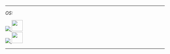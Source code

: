 ***
*OS:*
<div>
  <a href="#">
    <img src="https://img.shields.io/badge/Kali%20Linux-2022.3-100000?style=for-the-badge&logo=Linux&logoColor=6abe82&labelColor=212121&color=6abe82"/>
  </a>
  <a href="#">
    <img width="35px" src="https://img.icons8.com/plasticine/452/kali-linux.png">
  </a>
</div>
<div>
  <a href="#">
    <img src="https://img.shields.io/badge/Ubuntu-22.04-100000?style=for-the-badge&logo=Linux&logoColor=6abe82&labelColor=212121&color=6abe82"/>
  </a>
  <a href="#">
    <img width="35px" src="https://img.icons8.com/color/362/debian.png">
  </a>
</div>

***
